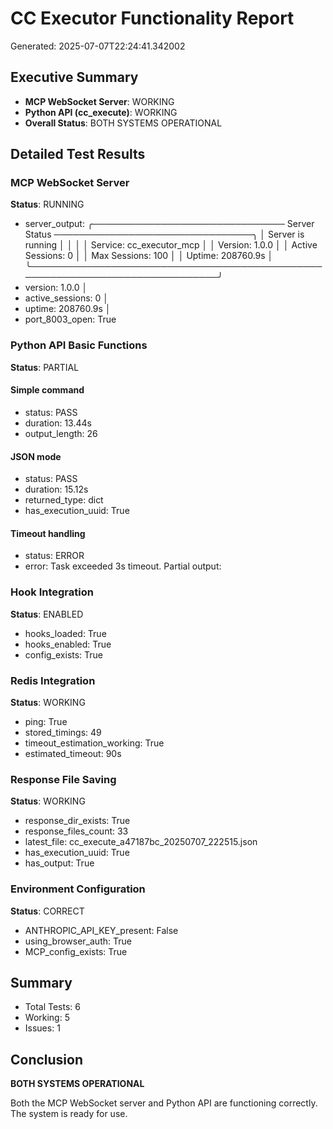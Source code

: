 # CC Executor Functionality Report

Generated: 2025-07-07T22:24:41.342002

## Executive Summary

- **MCP WebSocket Server**: WORKING
- **Python API (cc_execute)**: WORKING
- **Overall Status**: BOTH SYSTEMS OPERATIONAL

## Detailed Test Results

### MCP WebSocket Server
**Status**: RUNNING

- server_output: ╭─────────────────────────────── Server Status ────────────────────────────────╮
│ Server is running                                                            │
│                                                                              │
│ Service: cc_executor_mcp                                                     │
│ Version: 1.0.0                                                               │
│ Active Sessions: 0                                                           │
│ Max Sessions: 100                                                            │
│ Uptime: 208760.9s                                                            │
╰──────────────────────────────────────────────────────────────────────────────╯
- version: 1.0.0                                                               │
- active_sessions: 0                                                           │
- uptime: 208760.9s                                                            │
- port_8003_open: True

### Python API Basic Functions
**Status**: PARTIAL


#### Simple command
- status: PASS
- duration: 13.44s
- output_length: 26

#### JSON mode
- status: PASS
- duration: 15.12s
- returned_type: dict
- has_execution_uuid: True

#### Timeout handling
- status: ERROR
- error: Task exceeded 3s timeout. Partial output:


### Hook Integration
**Status**: ENABLED

- hooks_loaded: True
- hooks_enabled: True
- config_exists: True

### Redis Integration
**Status**: WORKING

- ping: True
- stored_timings: 49
- timeout_estimation_working: True
- estimated_timeout: 90s

### Response File Saving
**Status**: WORKING

- response_dir_exists: True
- response_files_count: 33
- latest_file: cc_execute_a47187bc_20250707_222515.json
- has_execution_uuid: True
- has_output: True

### Environment Configuration
**Status**: CORRECT

- ANTHROPIC_API_KEY_present: False
- using_browser_auth: True
- MCP_config_exists: True

## Summary

- Total Tests: 6
- Working: 5
- Issues: 1

## Conclusion

**BOTH SYSTEMS OPERATIONAL**

Both the MCP WebSocket server and Python API are functioning correctly. The system is ready for use.
